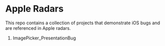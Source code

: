 # Apple Radars
This repo contains a collection of projects that demonstrate iOS bugs and are referenced in Apple radars.

1. ImagePicker_PresentationBug
